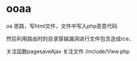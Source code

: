 # ooaa
oa
思路，写html文件，文件中写入php恶意代码

然后利用路由时的目录穿越漏洞进行文件包含造成rce、



关注函数pagesaveAjax
关注文件
/include/View.php
